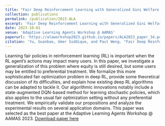 ```yaml
---
title: "Fair Deep Reinforcement Learning with Generalized Gini Welfare Functions"
collection: publications
permalink: /publication/2023-ALA
excerpt: 'Fair Deep Reinforcement Learning with Generalized Gini Welfare Functions'
date: 2023-10-01
venue: 'Adaptive Learning Agents Workshop @ AAMAS'
paperurl: 'https://alaworkshop2023.github.io/papers/ALA2023_paper_34.pdf'
citation: 'Yu, Guanbao, Umer Siddique, and Paul Weng. "Fair Deep Reinforcement Learning with Generalized Gini Welfare Functions." International Conference on Autonomous Agents and Multiagent Systems. Cham: Springer Nature Switzerland, 2023.'
---
```


Learning fair policies in reinforcement learning (RL) is important when the RL agent’s actions may impact many users. In this paper, we investigate a generalization of this problem where equity is still desired, but some users may be entitled to preferential treatment. We formalize this more sophisticated fair optimization problem in deep RL, provide some theoretical discussion of its difficulties, and explain how existing deep RL algorithms can be adapted to tackle it. Our algorithmic innovations notably include a state-augmented DQN-based method for learning stochastic policies, which also applies to the usual fair optimization setting without any preferential treatment. We empirically validate our propositions and analyze the experimental results on several application domains. This paper was selected as the best paper at the Adaptive Learning Agents Workshop @ AAMAS 2023. [Download paper here](https://alaworkshop2023.github.io/papers/ALA2023_paper_34.pdf)